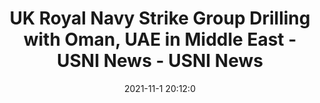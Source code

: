 ---
"title": "UK Royal Navy Strike Group Drilling with Oman, UAE in Middle East - USNI News - USNI News"
"date": "2021-11-1 20:12:0"
"feed_name": "GOOGLENEWSDRILLING"
"feed_website": "https://news.google.com/search?q=drilling%2Bincident&hl=en-US&gl=US&ceid=US:en"
"feed_rss": "https://news.google.com/rss/search?q=drilling%2Bincident&hl=en-US&gl=US&ceid=US:en"
"link": "https://news.usni.org/2021/11/01/u-k-royal-navy-strike-group-drilling-with-oman-uae-in-middle-east"
"source": "{'href': 'https://news.usni.org', 'title': 'USNI News'}"
"file": "_posts/2021-1-1-5280b13b20fdefa3b721e0e6c28e7cc89e03c523.md"
"accident": "0"
"drilling": "0"
"dead": "0"
"injured": "0"
"arrested": "0"
"place": "unknown place"
"where": "unknown site"
"causes": "unknown"
"place_uri": "unknown place"
---